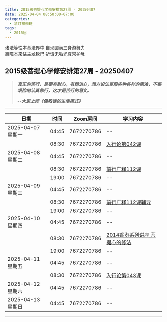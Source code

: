 ```yaml
---
title: 2015级菩提心学修安排第27周 - 20250407
date: 2025-04-04 08:50:00-07:00
categories:
  - 慧灯禅修班
tags:
  - 2015届
---
```

诸法等性本基法界中 自现圆满三身游舞力  
离障本来怙主龙钦巴 祈请无垢光尊常护我

## 2015级菩提心学修安排第27周 - 20250407

> *__真正的苦行，是要有耐心，有精进心，想方设法克服各种各样的困难，不畏艰险地认真修行，这才是苦行的意义。__*
>
> --***大恩上师《佛教徒的生活模式》***

---

|日期 |时间|Zoom房间|学习内容|
|--|--|--|--|
| 2025-04-07 星期一|04:45|7672270786|--|
| |08:30|7672270786|[入行论第042课](https://huidengchanxiu.net/refs/rxl/04#第四十二节课) |
| 2025-04-08 星期二 |04:45|7672270786|--|
|   |08:30|7672270786| [前行广释112课](https://huidengchanxiu.net/refs/qxgs/qxgs-09ptx/#前行广释第112课) |
|   |19:00|7672270786|--|
| 2025-04-09 星期三  |04:45|7672270786|--|
|   |08:30|7672270786| [前行广释112课辅导](https://huidengchanxiu.net/refs/qxgs/fudao/qxgsfd-09ptx/#前行广释第112课辅导) |
|   |19:00|7672270786| -- |
| 2025-04-10 星期四|04:45|7672270786|--|
|   |08:30|7672270786| [2014香港系列讲座 菩提心的修法](https://www.huidengchanxiu.net/5jx/2ptx/29) |
|   |19:00|7672270786|--|
| 2025-04-11 星期五|04:45|7672270786|--|
| |08:30|7672270786|[入行论第043课](https://huidengchanxiu.net/refs/rxl/04#第四十三节课) |
| 2025-04-12 星期六|04:45|7672270786| -- |
| 2025-04-13 星期日|04:45|7672270786| -- |
---


